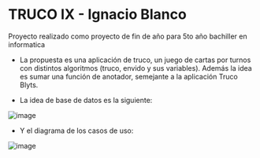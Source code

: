 # TRUCO IX - Ignacio Blanco

Proyecto realizado como proyecto de fin de año para 5to año bachiller en informatica

- La propuesta es una aplicación de truco, un juego de cartas por turnos con distintos algoritmos (truco, envido y sus variables). Además la idea es sumar una función de anotador, semejante a la aplicación Truco Blyts.

- La idea de base de datos es la siguiente:
   
![image](https://github.com/PioIX/G05-TPI-2CUAT-2023/assets/104151169/751b6983-1bdd-426c-a77a-8799e6bfb72d)

- Y el diagrama de los casos de uso:

![image](https://github.com/PioIX/G05-TPI-2CUAT-2023/assets/104151169/a2e20d85-6c61-4e86-a73c-4e4773e9e12a)

